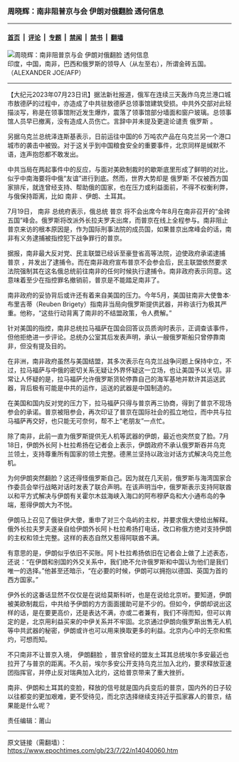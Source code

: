 ### 周晓辉：南非阻普京与会 伊朗对俄翻脸 透何信息

---

#### [首页](../../../..?n14040060) &nbsp;|&nbsp; [评论](../../../../../epoch-comment?n14040060) &nbsp;|&nbsp; [专题](../../../../../epoch-special?n14040060) &nbsp;|&nbsp; [禁闻](../../../../../epoch-news?n14040060) &nbsp;|&nbsp; [禁书](../../../../../books?n14040060) &nbsp;|&nbsp; [翻墙](https://github.com/gfw-breaker/nogfw/blob/master/README.md?n14040060)


<div><img alt="周晓辉：南非阻普京与会 伊朗对俄翻脸 透何信息" class="attachment-djy_600_400 size-djy_600_400 wp-post-image" src="https://i.epochtimes.com/assets/uploads/2013/03/1303282204201758-600x400.jpg"/>
<div class="caption">
 印度，中国，南非，巴西和俄罗斯的领导人（从左至右），所谓金砖五国。（ALEXANDER JOE/AFP）
</div></div><hr/><div class="post_content" id="artbody" itemprop="articleBody">
 <!-- article content begin -->
 <p>
  【大纪元2023年07月23日讯】据法新社报道，俄军在连续三天轰炸乌克兰港口城市敖德萨的过程中，亦造成了中共驻敖德萨总领事馆建筑受损。中共外交部对此轻描淡写，称是在领事馆附近发生爆炸，震落了领事馆部分墙面和窗户玻璃。总领事馆人员早已撤离，没有造成人员伤亡。言辞中并未提及更遑论谴责
  <ok href="https://www.epochtimes.com/gb/tag/%E4%BF%84%E7%BD%97%E6%96%AF.html">
   俄罗斯
  </ok>
  。
 </p>
 <p>
  另据乌克兰总统泽连斯基表示，日前运往中国的6 万吨农产品在乌克兰另一个港口城市的袭击中被毁。对于这关乎到中国粮食安全的重要事件，北京同样是缄默不语，连声抱怨都不敢发出。
 </p>
 <p>
  中共当局在两起事件中的反应，与面对美欧制裁时的歇斯底里形成了鲜明的对比，似乎中南海要将中俄“友谊”进行到底。然而，世界大势却是
  <ok href="https://www.epochtimes.com/gb/tag/%E4%BF%84%E7%BD%97%E6%96%AF.html">
   俄罗斯
  </ok>
  不仅被西方国家排斥，就连曾经支持、帮助俄的国家，也在压力或利益面前，不得不权衡利弊，与俄保持距离，比如
  <ok href="https://www.epochtimes.com/gb/tag/%E5%8D%97%E9%9D%9E.html">
   南非
  </ok>
  、伊朗、土耳其。
 </p>
 <p>
  7月19日，
  <ok href="https://www.epochtimes.com/gb/tag/%E5%8D%97%E9%9D%9E.html">
   南非
  </ok>
  总统府表示，俄总统
  <ok href="https://www.epochtimes.com/gb/tag/%E6%99%AE%E4%BA%AC.html">
   普京
  </ok>
  将不会出席今年8月在南非召开的“金砖五国”峰会。俄罗斯将改派外长拉夫罗夫出席，而普京在线上全程参与。南非阻止普京来访的根本原因是，作为国际刑事法院的成员国，如果普京出席峰会的话，南非有义务逮捕被指控犯下战争罪行的普京。
 </p>
 <p>
  据报，南非最大反对党、民主联盟已经诉至豪登省高等法院，迫使政府承诺逮捕
  <ok href="https://www.epochtimes.com/gb/tag/%E6%99%AE%E4%BA%AC.html">
   普京
  </ok>
  ，并发出了逮捕令。而在南非政府宣布普京不会参会后，民主联盟依然要求法院强制其在这名俄总统前往南非的任何时候执行逮捕令。南非政府表示同意。这意味着至少在指控罪名撤销前，普京是不能踏足南非了。
 </p>
 <p>
  南非政府的妥协背后或许还有着来自美国的压力。今年5月，美国驻南非大使鲁本·布里吉蒂（Reuben Brigety）指南非当局向俄罗斯提供武器，并称该行为极其严重。他称，“这些行动背离了南非的不结盟政策，令人费解。”
 </p>
 <p>
  针对美国的指控，南非总统拉马福萨在国会回答议员质询时表示，正调查该事件，但他拒绝进一步评论。总统办公室其后发表声明，承认一艘俄罗斯船只曾停靠南非，但没有提及目的。
 </p>
 <p>
  在非洲，南非政府虽然与美国结盟，其多次表示在乌克兰战争问题上保持中立，不过，拉马福萨与中俄的密切关系无疑让外界怀疑这一立场，也让美国予以关切。非常让人怀疑的是，拉马福萨允许俄罗斯货轮停靠自己的海军基地并默许其运送武器，背后极有可能是中共的运作，运送的武器是中国制造的。
 </p>
 <p>
  在美国和国内反对党的压力下，拉马福萨只得与普京再三协商，得到了普京不现场参会的承诺。普京被阻参会，再次印证了普京在国际社会的孤立地位，而中共与拉马福萨再交好，也只能无可奈何，帮不上“老朋友”一点忙。
 </p>
 <p>
  除了南非，此前一直为俄罗斯提供无人机等武器的伊朗，最近也突然变了脸。7月18日，伊朗外长阿卜杜拉希扬在记者会上表示，伊朗政府不承认俄罗斯吞并乌克兰领土，支持尊重所有国家的领土完整。德黑兰坚持以政治对话方式解决乌克兰危机。
 </p>
 <p>
  为何伊朗突然翻脸？这还得怪俄罗斯自己。因为就在几天前，俄罗斯与海湾国家合作委员会举行战略对话时发表了联合声明。在该声明当中，俄罗斯表示支持阿联酋以和平方式解决与伊朗有关霍尔木兹海峡入海口的阿布穆萨岛和大小通布岛的争端，惹得伊朗大为不悦。
 </p>
 <p>
  伊朗马上召见了俄驻伊大使，重申了对三个岛屿的主权，并要求俄大使给出解释。俄外长拉夫罗夫遂亲自给伊朗外长阿卜杜拉希扬打电话，改口称俄方绝对支持伊朗的主权和领土完整。这样的表态自然又惹得阿联酋不满。
 </p>
 <p>
  有意思的是，伊朗似乎依旧不买账。阿卜杜拉希扬依旧在记者会上做了上述表态，还说：“在伊朗和别国的外交关系中，我们绝不允许俄罗斯和中国认为他们是我们唯一的选择。”他甚至还暗示，“在必要的时候，伊朗可以拥抱以德国、英国为首的西方国家。”
 </p>
 <p>
  伊外长的这番话显然不仅仅是在说给莫斯科听，也是在说给北京听。要知道，伊朗被美欧制裁后，中共给予伊朗的方方面面援助可是不少的。但如今，伊朗却说出这样的话，是在要更高价，还是表达不满，亦或二者兼有，我们不得而知，但可以肯定的是，北京用利益买来的中伊关系并不牢固。北京通过伊朗向俄罗斯出售无人机等中共武器的秘密，伊朗或许也可以用来换取更多的利益。北京内心中的无奈和焦灼，可想而知。
 </p>
 <p>
  不只南非不让普京入境，
  <ok href="https://www.epochtimes.com/gb/tag/%E4%BC%8A%E6%9C%97%E7%BF%BB%E8%84%B8.html">
   伊朗翻脸
  </ok>
  ，普京曾经的盟友土耳其总统埃尔多安最近也拉开了与普京的距离。不久前，埃尔多安公开支持乌克兰加入北约，要求释放亚速团指挥官，并停止反对瑞典加入北约，这给普京带来了重大挫折。
 </p>
 <p>
  南非、伊朗和土耳其的变脸，释放的信号就是国内兵变后的普京，国内外的日子较以往都变的更加艰难，更不受待见，而北京选择继续支持近乎孤家寡人的普京，结果能是什么呢？
 </p>
 <p>
  责任编辑：莆山
 </p>
 <!-- article content end -->
 <div id="below_article_ad">
 </div>
</div>


---

原文链接（需翻墙）：https://www.epochtimes.com/gb/23/7/22/n14040060.htm